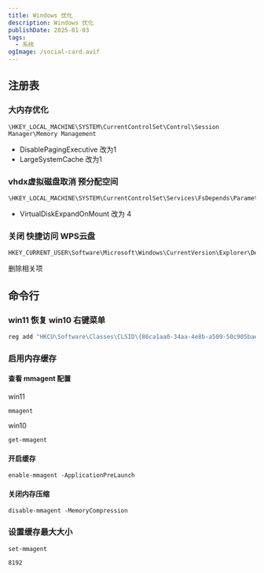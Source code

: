 ```yaml
---
title: Windows 优化
description: Windows 优化
publishDate: 2025-01-03
tags:
  - 系统
ogImage: /social-card.avif
---
```

## 注册表

### 大内存优化
```
\HKEY_LOCAL_MACHINE\SYSTEM\CurrentControlSet\Control\Session Manager\Memory Management
```
- DisablePagingExecutive 改为1
- LargeSystemCache 改为1

### vhdx虚拟磁盘取消 预分配空间
```
\HKEY_LOCAL_MACHINE\SYSTEM\CurrentControlSet\Services\FsDepends\Parameters
```
- VirtualDiskExpandOnMount 改为 4


### 关闭 快捷访问 WPS云盘
```
HKEY_CURRENT_USER\Software\Microsoft\Windows\CurrentVersion\Explorer\Desktop\NameSpace
```
删除相关项

## 命令行

### win11 恢复 win10 右键菜单
```ps1
reg add "HKCU\Software\Classes\CLSID\{86ca1aa0-34aa-4e8b-a509-50c905bae2a2}\InprocServer32" /f /ve
```

### 启用内存缓存

#### 查看 mmagent 配置
 win11
```
mmagent
```
win10
```
get-mmagent
```

#### 开启缓存
```
enable-mmagent -ApplicationPreLaunch
```

#### 关闭内存压缩
```
disable-mmagent -MemoryCompression
```

### 设置缓存最大大小
```
set-mmagent
```
```
8192
```
